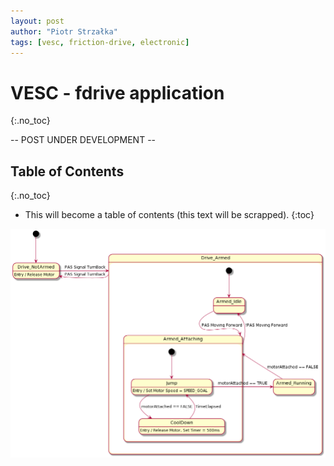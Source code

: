```yaml
---
layout: post
author: "Piotr Strzałka"
tags: [vesc, friction-drive, electronic]
---
```

# VESC - fdrive application
{:.no_toc}

-- POST UNDER DEVELOPMENT -- 
## Table of Contents
{:.no_toc}
* This will become a table of contents (this text will be scrapped).
{:toc}

![PAS graph](/assets/uml/fdrive-app-sm.png)

